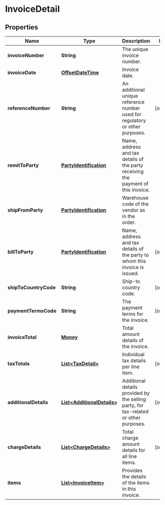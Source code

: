 
# InvoiceDetail

## Properties
Name | Type | Description | Notes
------------ | ------------- | ------------- | -------------
**invoiceNumber** | **String** | The unique invoice number. | 
**invoiceDate** | [**OffsetDateTime**](OffsetDateTime.md) | Invoice date. | 
**referenceNumber** | **String** | An additional unique reference number used for regulatory or other purposes. |  [optional]
**remitToParty** | [**PartyIdentification**](PartyIdentification.md) | Name, address and tax details of the party receiving the payment of this invoice. | 
**shipFromParty** | [**PartyIdentification**](PartyIdentification.md) | Warehouse code of the vendor as in the order. | 
**billToParty** | [**PartyIdentification**](PartyIdentification.md) | Name, address and tax details of the party to whom this invoice is issued. |  [optional]
**shipToCountryCode** | **String** | Ship-to country code. |  [optional]
**paymentTermsCode** | **String** | The payment terms for the invoice. |  [optional]
**invoiceTotal** | [**Money**](Money.md) | Total amount details of the invoice. | 
**taxTotals** | [**List&lt;TaxDetail&gt;**](TaxDetail.md) | Individual tax details per line item. |  [optional]
**additionalDetails** | [**List&lt;AdditionalDetails&gt;**](AdditionalDetails.md) | Additional details provided by the selling party, for tax-related or other purposes. |  [optional]
**chargeDetails** | [**List&lt;ChargeDetails&gt;**](ChargeDetails.md) | Total charge amount details for all line items. |  [optional]
**items** | [**List&lt;InvoiceItem&gt;**](InvoiceItem.md) | Provides the details of the items in this invoice. | 



